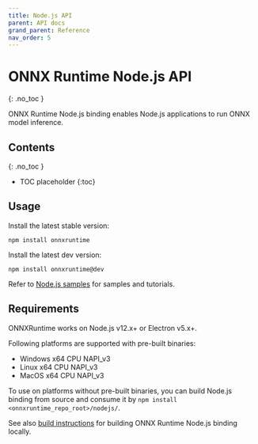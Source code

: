 ```yaml
---
title: Node.js API
parent: API docs
grand_parent: Reference
nav_order: 5
---
```


# ONNX Runtime Node.js API
{: .no_toc }

ONNX Runtime Node.js binding enables Node.js applications to run ONNX model inference.

## Contents
{: .no_toc }

* TOC placeholder
{:toc}

## Usage

Install the latest stable version:

```
npm install onnxruntime
```

Install the latest dev version:

```
npm install onnxruntime@dev
```

Refer to [Node.js samples](https://github.com/microsoft/onnxruntime/tree/master/samples/nodejs) for samples and tutorials.

## Requirements

ONNXRuntime works on Node.js v12.x+ or Electron v5.x+.

Following platforms are supported with pre-built binaries:

- Windows x64 CPU NAPI_v3
- Linux x64 CPU NAPI_v3
- MacOS x64 CPU NAPI_v3

To use on platforms without pre-built binaries, you can build Node.js binding from source and consume it by `npm install <onnxruntime_repo_root>/nodejs/`. 

See also [build instructions](../../how-to/build.md#apis-and-language-bindings) for building ONNX Runtime Node.js binding locally.
